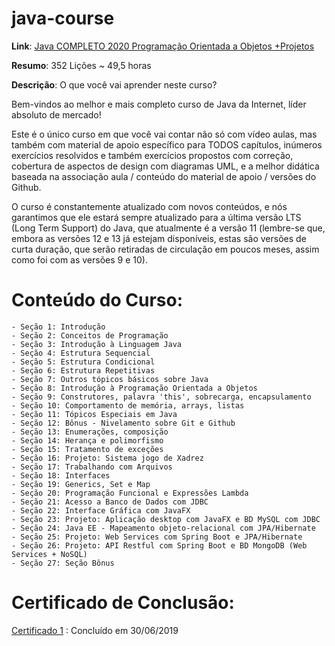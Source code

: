# java-course

**Link**: [Java COMPLETO 2020 Programação Orientada a Objetos +Projetos](https://www.udemy.com/course/java-curso-completo/)

**Resumo**: 352 Lições ~ 49,5 horas

**Descrição**: O que você vai aprender neste curso?

Bem-vindos ao melhor e mais completo curso de Java da Internet, líder absoluto de mercado!

Este é o único curso em que você vai contar não só com vídeo aulas, mas também com material de apoio específico para TODOS capítulos, inúmeros exercícios resolvidos e também exercícios propostos com correção, cobertura de aspectos de design com diagramas UML, e a melhor didática baseada na associação aula / conteúdo do material de apoio / versões do Github.

O curso é constantemente atualizado com novos conteúdos, e nós garantimos que ele estará sempre atualizado para a última versão LTS (Long Term Support) do Java, que atualmente é a versão 11 (lembre-se que, embora as versões 12 e 13 já estejam disponíveis, estas são versões de curta duração, que serão retiradas de circulação em poucos meses, assim como foi com as versões 9 e 10).

# Conteúdo do Curso:

    - Seção 1: Introdução
    - Seção 2: Conceitos de Programação
    - Seção 3: Introdução à Linguagem Java
    - Seção 4: Estrutura Sequencial
    - Seção 5: Estrutura Condicional
    - Seção 6: Estrutura Repetitivas
    - Seção 7: Outros tópicos básicos sobre Java
    - Seção 8: Introdução à Programação Orientada a Objetos
    - Seção 9: Construtores, palavra 'this', sobrecarga, encapsulamento
    - Seção 10: Comportamento de memória, arrays, listas
    - Seção 11: Tópicos Especiais em Java
    - Seção 12: Bônus - Nivelamento sobre Git e Github
    - Seção 13: Enumerações, composição
    - Seção 14: Herança e polimorfismo
    - Seção 15: Tratamento de exceções
    - Seção 16: Projeto: Sistema jogo de Xadrez
    - Seção 17: Trabalhando com Arquivos
    - Seção 18: Interfaces
    - Seção 19: Generics, Set e Map
    - Seção 20: Programação Funcional e Expressões Lambda
    - Seção 21: Acesso a Banco de Dados com JDBC
    - Seção 22: Interface Gráfica com JavaFX
    - Seção 23: Projeto: Aplicação desktop com JavaFX e BD MySQL com JDBC
    - Seção 24: Java EE - Mapeamento objeto-relacional com JPA/Hibernate
    - Seção 25: Projeto: Web Services com Spring Boot e JPA/Hibernate
    - Seção 26: Projeto: API Restful com Spring Boot e BD MongoDB (Web Services + NoSQL)
    - Seção 27: Seção Bônus

# Certificado de Conclusão:

[Certificado 1](https://www.udemy.com/certificate/UC-B9N1JXPE/) : Concluído em 30/06/2019
